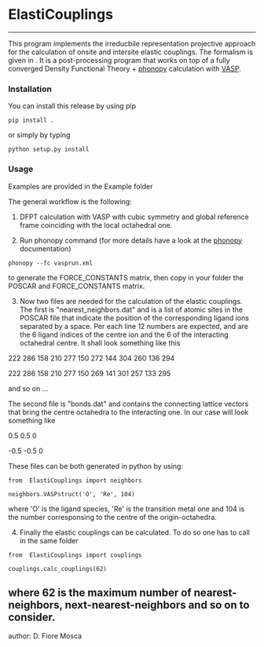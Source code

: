 # __ElastiCouplings__

---


This program implements the irreducbile representation projective approach for the calculation of onsite and intersite elastic couplings. The formalism is given in . It is a post-processing program that works on top of a fully converged Density Functional Theory + [phonopy](https://phonopy.github.io/phonopy/index.html) calculation with [VASP](https://www.vasp.at).   


### Installation

You can install this release by using pip

```
pip install .
```
or simply by typing

```
python setup.py install
```


### Usage

Examples are provided in the Example folder

The general workflow is the following:

1. DFPT calculation with VASP with cubic symmetry and global reference frame coinciding with the local octahedral one.  

2. Run phonopy command (for more details have a look at the [phonopy](https://phonopy.github.io/phonopy/index.html) documentation)

```
phonopy --fc vasprun.xml
```

to generate the FORCE\_CONSTANTS matrix, then copy in your folder the POSCAR and FORCE\_CONSTANTS matrix.

3. Now two files are needed for the calculation of the elastic couplings. The first is "nearest\_neighbors.dat" and is a list of atomic sites in the POSCAR file that indicate the position of the corresponding ligand ions separated by a space. Per each line 12 numbers are expected, and are the 6 ligand indices of the centre ion and the 6 of the interacting octahedral centre. 
It shall look something like this 

222 286 158 210 277 150   272 144 304 260 136 294

222 286 158 210 277 150   269 141 301 257 133 295

and so on ... 

The second file is "bonds.dat" and contains the connecting lattice vectors that bring the centre octahedra to the interacting one. In our case will look something like 

 0.5  0.5  0

-0.5 -0.5  0

These files can be both generated in python by using:

```
from  ElastiCouplings import neighbors

neighbors.VASPstruct('O', 'Re', 104)
```

where 'O' is the ligand species, 'Re' is the transition metal one and 104 is the number corresponsing to the centre of the origin-octahedra. 

4. Finally the elastic couplings can be calculated. To do so one has to call in the same folder 

```
from  ElastiCouplings import couplings

couplings.calc_couplings(62)
```

where 62 is the maximum number of nearest-neighbors, next-nearest-neighbors and so on to consider. 
---

author: D. Fiore Mosca


